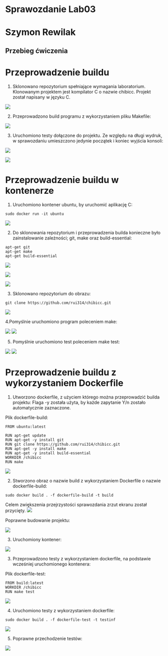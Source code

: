 # Sprawozdanie Lab03
# Szymon Rewilak

## Przebieg ćwiczenia

# Przeprowadzenie buildu

1. Sklonowano repozytorium spełniające wymagania laboratorium. Klonowanym projektem jest kompilator C o nazwie chibicc. Projekt został napisany w języku C.

![](screen/1-git-clone.png)

2. Przeprowadzono build programu z wykorzystaniem pliku Makefile:

![](screen/2-make.png)

3. Uruchomiono testy dołączone do projektu. Ze względu na długi wydruk, w sprawozdaniu umieszczono jedynie początek i koniec wyjścia konsoli:

![](screen/3-test.png)

![](screen/4-make-test.png)

# Przeprowadzenie buildu w kontenerze

1. Uruchomiono kontener ubuntu, by uruchomić aplikację C:
```
sudo docker run -it ubuntu
```
![](screen/5-docker-run.png)

2. Do sklonowania repozytorium i przeprowadzenia builda konieczne było zainstalowanie zależności; git, make oraz build-essential:

```
apt-get git
apt-get make
apt-get build-essential

```

![](screen/6-git-install.png)

![](screen/8-make-install.png)

![](screen/9-essential-install.png)

3. Sklonowano repozytorium do obrazu:

```
git clone https://github.com/rui314/chibicc.git
```

![](screen/7-docker-clone.png)

4.Pomyślnie uruchomiono program poleceniem make:

![](screen/11-make-docker.png)
![](screen/10-make-success.png)

5. Pomyślnie uruchomiono test poleceniem make test:

![](screen/12-docker-test-1.png)
![](screen/12-docker-test.png)

# Przeprowadzenie buildu z wykorzystaniem Dockerfile

1. Utworzono dockerfile, z użyciem którego można przeprowadzić builda projektu:
Flaga -y została użyta, by każde zapytanie Y/n zostało automatycznie zaznaczone.

Plik dockerfile-build:

```
FROM ubuntu:latest

RUN apt-get update
RUN apt-get -y install git
RUN git clone https://github.com/rui314/chibicc.git
RUN apt-get -y install make
RUN apt-get -y install build-essential
WORKDIR /chibicc
RUN make
```

![](screen/13-dockerfile-build.png)

2. Stworzono obraz o nazwie build z wykorzystaniem Dockerfile o nazwie dockerfile-build:

```
sudo docker build . -f dockerfile-build -t build
```

Celem zwiększenia przejrzystości sprawozdania zrzut ekranu został przycięty.
![](screen/14-docker-build.png)

Poprawne budowanie projektu:

![](screen/15-docker-build.png)


3. Uruchomiony kontener:

![](screen/16-docker-images.png)

3. Przeprowadzono testy z wykorzystaniem dockerfile, na podstawie wcześniej uruchomionego kontenera:

Plik dockerfile-test:

```
FROM build:latest
WORKDIR /chibicc
RUN make test
```

![](screen/17-dockerfile-test.png)

4. Uruchomiono testy z wykorzystaniem dockerfile:

```
sudo docker build . -f dockerfile-test -t testinf 
```

![](screen/18-dockerfile-test.png)

5. Poprawne przechodzenie testów:

![](screen/19-dockerfile-test.png)
